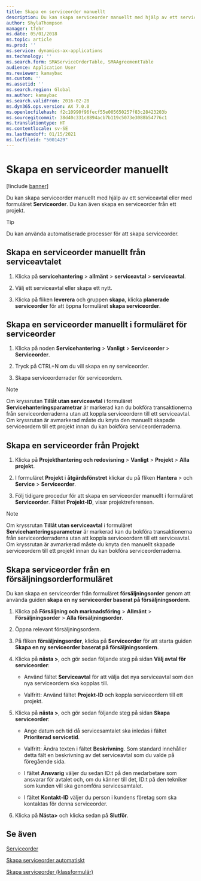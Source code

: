 ```yaml
---
title: Skapa en serviceorder manuellt
description: Du kan skapa serviceorder manuellt med hjälp av ett serviceavtal eller med formuläret **Serviceorder**.
author: ShylaThompson
manager: tfehr
ms.date: 05/01/2018
ms.topic: article
ms.prod: ''
ms.service: dynamics-ax-applications
ms.technology: ''
ms.search.form: SMAServiceOrderTable, SMAAgreementTable
audience: Application User
ms.reviewer: kamaybac
ms.custom: ''
ms.assetid: ''
ms.search.region: Global
ms.author: kamaybac
ms.search.validFrom: 2016-02-28
ms.dyn365.ops.version: AX 7.0.0
ms.openlocfilehash: f2c10990f96fecf55e005650257f83c28423203b
ms.sourcegitcommit: 38d40c331c8894acb7b119c5073e3088b54776c1
ms.translationtype: HT
ms.contentlocale: sv-SE
ms.lasthandoff: 01/15/2021
ms.locfileid: "5001429"
---
```

# <a name="create-service-orders-manually"></a>Skapa en serviceorder manuellt    

[!include [banner](../includes/banner.md)]


Du kan skapa serviceorder manuellt med hjälp av ett serviceavtal eller med formuläret **Serviceorder**. Du kan även skapa en serviceorder från ett projekt.

> [!TIP]
> <P>Du kan använda automatiserade processer för att skapa serviceorder. 

## <a name="create-a-service-order-manually-from-a-service-agreement"></a>Skapa en serviceorder manuellt från serviceavtalet

1.  Klicka på **servicehantering** \> **allmänt** \> **serviceavtal** \> **serviceavtal**.

2.  Välj ett serviceavtal eller skapa ett nytt.

3.  Klicka på fliken **leverera** och gruppen **skapa**, klicka **planerade serviceorder** för att öppna formuläret **skapa serviceorder**.

## <a name="create-a-service-order-manually-in-the-service-orders-form"></a>Skapa en serviceorder manuellt i formuläret för serviceorder

1.  Klicka på noden **Servicehantering** \> **Vanligt** \> **Serviceorder** \> **Serviceorder**.

2.  Tryck på CTRL+N om du vill skapa en ny serviceorder.

3.  Skapa serviceorderrader för serviceordern.

> [!NOTE]
> <P>Om kryssrutan <STRONG>Tillåt utan serviceavtal</STRONG> i formuläret <STRONG>Servicehanteringsparametrar</STRONG> är markerad kan du bokföra transaktionerna från serviceorderraderna utan att koppla serviceordern till ett serviceavtal. Om kryssrutan är avmarkerad måste du knyta den manuellt skapade serviceordern till ett projekt innan du kan bokföra serviceorderraderna.</P>

## <a name="create-a-service-order-from-a-project"></a>Skapa en serviceorder från Projekt

1.  Klicka på **Projekthantering och redovisning** \> **Vanligt** \> **Projekt** \> **Alla projekt**.

2.  I formuläret **Projekt** i **åtgärdsfönstret** klickar du på fliken **Hantera** \> och **Service** \> **Serviceorder**.

3.  Följ tidigare procedur för att skapa en serviceorder manuellt i formuläret **Serviceorder**. Fältet **Projekt-ID**, visar projektreferensen.

> [!NOTE]
> <P>Om kryssrutan <STRONG>Tillåt utan serviceavtal</STRONG> i formuläret <STRONG>Servicehanteringsparametrar</STRONG> är markerad kan du bokföra transaktionerna från serviceorderraderna utan att koppla serviceordern till ett serviceavtal. Om kryssrutan är avmarkerad måste du knyta den manuellt skapade serviceordern till ett projekt innan du kan bokföra serviceorderraderna.</P>

## <a name="create-a-service-order-from-the-sales-order-form"></a>Skapa serviceorder från en försäljningsorderformuläret

Du kan skapa en serviceorder från formuläret **försäljningsorder** genom att använda guiden **skapa en ny serviceorder baserat på försäljningsordern**.

1.  Klicka på **Försäljning och marknadsföring** \> **Allmänt** \> **Försäljningsorder** \> **Alla försäljningsorder**.

2.  Öppna relevant försäljningsordern.

3.  På fliken **försäljningsorder**, klicka på **Serviceorder** för att starta guiden **Skapa en ny serviceorder baserat på försäljningsordern**.

4.  Klicka på **nästa \>**, och gör sedan följande steg på sidan **Välj avtal för serviceorder**:
    
      - Använd fältet **Serviceavtal** för att välja det nya serviceavtal som den nya serviceordern ska kopplas till.
    
      - Valfritt: Använd fältet **Projekt-ID** och koppla serviceordern till ett projekt.

5.  Klicka på **nästa \>**, och gör sedan följande steg på sidan **Skapa serviceorder**:
    
      - Ange datum och tid då servicesamtalet ska inledas i fältet **Prioriterad servicetid**.
    
      - Valfritt: Ändra texten i fältet **Beskrivning**. Som standard innehåller detta fält en beskrivning av det serviceavtal som du valde på föregående sida.
    
      - I fältet **Ansvarig** väljer du sedan ID:t på den medarbetare som ansvarar för avtalet och, om du känner till det, ID:t på den tekniker som kunden vill ska genomföra servicesamtalet.
    
      - I fältet **Kontakt-ID** väljer du person i kundens företag som ska kontaktas för denna serviceorder.

6.  Klicka på **Nästa\>** och klicka sedan på **Slutför**.


## <a name="see-also"></a>Se även

[Serviceorder](service-orders.md)

[Skapa serviceorder automatiskt](create-service-orders-automatically.md)

[Skapa serviceorder (klassformulär)](https://technet.microsoft.com/library/aa553901\(v=ax.60\)) 

